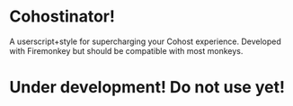 # Cohostinator!

A userscript+style for supercharging your Cohost experience. Developed with Firemonkey but should be compatible with most monkeys.

# Under development! Do not use yet!